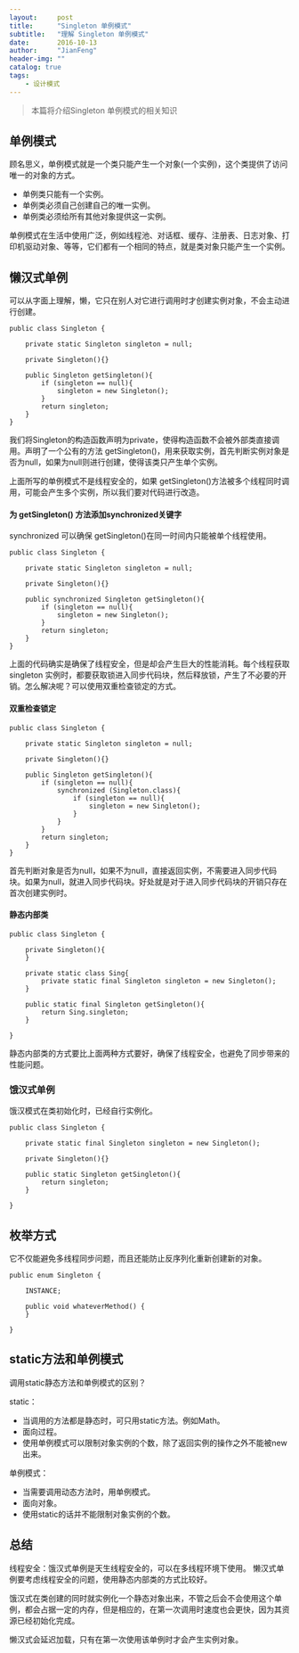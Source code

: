```yaml
---
layout:     post
title:      "Singleton 单例模式"
subtitle:   "理解 Singleton 单例模式"
date:       2016-10-13
author:     "JianFeng"
header-img: ""
catalog: true
tags:
    - 设计模式
---
```


> 本篇将介绍Singleton 单例模式的相关知识


## 单例模式
顾名思义，单例模式就是一个类只能产生一个对象(一个实例)，这个类提供了访问唯一的对象的方式。

- 单例类只能有一个实例。
- 单例类必须自己创建自己的唯一实例。
- 单例类必须给所有其他对象提供这一实例。

单例模式在生活中使用广泛，例如线程池、对话框、缓存、注册表、日志对象、打印机驱动对象、等等，它们都有一个相同的特点，就是类对象只能产生一个实例。

## 懒汉式单例
可以从字面上理解，懒，它只在别人对它进行调用时才创建实例对象，不会主动进行创建。
	
	public class Singleton {
	    
	    private static Singleton singleton = null;
	    
	    private Singleton(){}
	    
	    public Singleton getSingleton(){
	        if (singleton == null){
	            singleton = new Singleton();
	        }
	        return singleton; 
	    }
	}

我们将Singleton的构造函数声明为private，使得构造函数不会被外部类直接调用。声明了一个公有的方法 getSingleton()，用来获取实例，首先判断实例对象是否为null，如果为null则进行创建，使得该类只产生单个实例。

上面所写的单例模式不是线程安全的，如果 getSingleton()方法被多个线程同时调用，可能会产生多个实例，所以我们要对代码进行改造。

#### 为 getSingleton() 方法添加synchronized关键字
synchronized 可以确保 getSingleton()在同一时间内只能被单个线程使用。

	
	public class Singleton {
	    
	    private static Singleton singleton = null;
	    
	    private Singleton(){}
	    
	    public synchronized Singleton getSingleton(){
	        if (singleton == null){
	            singleton = new Singleton();
	        }
	        return singleton; 
	    }
	}

上面的代码确实是确保了线程安全，但是却会产生巨大的性能消耗。每个线程获取 singleton 实例时，都要获取锁进入同步代码块，然后释放锁，产生了不必要的开销。怎么解决呢？可以使用双重检查锁定的方式。


#### 双重检查锁定
	public class Singleton {
	
	    private static Singleton singleton = null;
	
	    private Singleton(){}
	
	    public Singleton getSingleton(){
	        if (singleton == null){
	            synchronized (Singleton.class){
	                if (singleton == null){
	                    singleton = new Singleton();
	                }
	            }
	        }
	        return singleton;
	    }
	}

首先判断对象是否为null，如果不为null，直接返回实例，不需要进入同步代码块。如果为null，就进入同步代码块。好处就是对于进入同步代码块的开销只存在首次创建实例时。

#### 静态内部类

	public class Singleton {
	
	    private Singleton(){
	    }
	
	    private static class Sing{
	        private static final Singleton singleton = new Singleton();
	    }
	
	    public static final Singleton getSingleton(){
	        return Sing.singleton;
	    }
	
	}

静态内部类的方式要比上面两种方式要好，确保了线程安全，也避免了同步带来的性能问题。

### 饿汉式单例
饿汉模式在类初始化时，已经自行实例化。

	public class Singleton {
	
	    private static final Singleton singleton = new Singleton();
	
	    private Singleton(){}
	
	    public static Singleton getSingleton(){
	        return singleton;
	    }
	
	}


## 枚举方式

它不仅能避免多线程同步问题，而且还能防止反序列化重新创建新的对象。

	public enum Singleton {  

	    INSTANCE;  

	    public void whateverMethod() {  
	    }  

	} 

## static方法和单例模式
调用static静态方法和单例模式的区别？

static：

- 当调用的方法都是静态时，可只用static方法。例如Math。
- 面向过程。
- 使用单例模式可以限制对象实例的个数，除了返回实例的操作之外不能被new出来。

单例模式：

- 当需要调用动态方法时，用单例模式。
- 面向对象。
- 使用static的话并不能限制对象实例的个数。


## 总结
线程安全：饿汉式单例是天生线程安全的，可以在多线程环境下使用。
懒汉式单例要考虑线程安全的问题，使用静态内部类的方式比较好。

饿汉式在类创建的同时就实例化一个静态对象出来，不管之后会不会使用这个单例，都会占据一定的内存，但是相应的，在第一次调用时速度也会更快，因为其资源已经初始化完成。

懒汉式会延迟加载，只有在第一次使用该单例时才会产生实例对象。